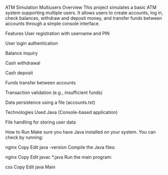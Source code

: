 ATM Simulation Multiusers
Overview
This project simulates a basic ATM system supporting multiple users. It allows users to create accounts, log in, check balances, withdraw and deposit money, and transfer funds between accounts through a simple console interface.

Features
User registration with username and PIN

User login authentication

Balance inquiry

Cash withdrawal

Cash deposit

Funds transfer between accounts

Transaction validation (e.g., insufficient funds)

Data persistence using a file (accounts.txt)

Technologies Used
Java (Console-based application)

File handling for storing user data

How to Run
Make sure you have Java installed on your system. You can check by running:

nginx
Copy
Edit
java -version
Compile the Java files:

nginx
Copy
Edit
javac *.java
Run the main program:

css
Copy
Edit
java Main
